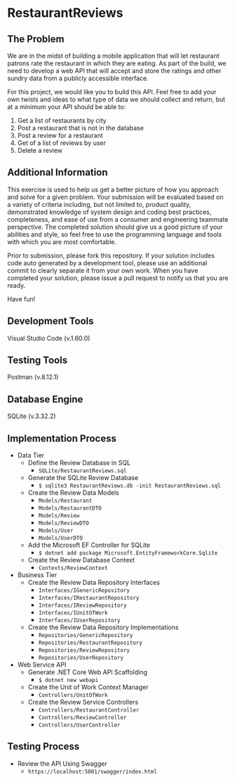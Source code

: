 RestaurantReviews
=================

The Problem
-----------
We are in the midst of building a mobile application that will let restaurant patrons rate the restaurant in which they are eating. As part of the build, we need to develop a web API that will accept and store the ratings and other sundry data from a publicly accessible interface. 

For this project, we would like you to build this API. Feel free to add your own twists and ideas to what type of data we should collect and return, but at a minimum your API should be able to:

1. Get a list of restaurants by city
2. Post a restaurant that is not in the database
3. Post a review for a restaurant
4. Get of a list of reviews by user
5. Delete a review

Additional Information
----------------------
This exercise is used to help us get a better picture of how you approach and solve for a given problem.  Your submission will be evaluated based on a variety of criteria including, but not limited to, product quality, demonstrated knowledge of system design and coding best practices, completeness, and ease of use from a consumer and engineering teammate perspective.  The completed solution should give us a good picture of your abilities and style, so feel free to use the programming language and tools with which you are most comfortable. 

Prior to submission, please fork this repository.  If your solution includes code auto generated by a development tool, please use an additional commit to clearly separate it from your own work.  When you have completed your solution, please issue a pull request to notify us that you are ready. 

Have fun!

Development Tools
-----------------
Visual Studio Code (v.1.60.0)

Testing Tools
-------------
Postman (v.8.12.1)

Database Engine
---------------
SQLite (v.3.32.2)

Implementation Process
----------------------
* Data Tier
    * Define the Review Database in SQL
        * `SQLite/RestaurantReviews.sql`
    * Generate the SQLite Review Database
        * `$ sqlite3 RestaurantReviews.db -init RestaurantReviews.sql`
    * Create the Review Data Models
        * `Models/Restaurant`
        * `Models/RestaurantDTO`
        * `Models/Review` 
        * `Models/ReviewDTO` 
        * `Models/User`
        * `Models/UserDTO`
    * Add the Microsoft EF Controller for SQLite
        * `$ dotnet add package Microsoft.EntityFrameworkCore.Sqlite`
    * Create the Review Database Context
        * `Contexts/ReviewContext`
* Business Tier
    * Create the Review Data Repository Interfaces
        * `Interfaces/IGenericRepository`
        * `Interfaces/IRestaurantRepository`
        * `Interfaces/IReviewRepository`
        * `Interfaces/IUnitOfWork`
        * `Interfaces/IUserRepository`
    * Create the Review Data Repository Implementations
        * `Repositories/GenericRepository`
        * `Repositories/RestaurantRepository`
        * `Repositories/ReviewRepository`
        * `Repositories/UserRepository`
* Web Service API
    * Generate .NET Core Web API Scaffolding
        * `$ dotnet new webapi`
    * Create the Unit of Work Context Manager
        * `Controllers/UnitOfWork`
    * Create the Review Service Controllers
        * `Controllers/RestaurantController`
        * `Controllers/ReviewController`
        * `Controllers/UserController`

Testing Process
---------------
* Review the API Using Swagger
    * `https://localhost:5001/swagger/index.html`
